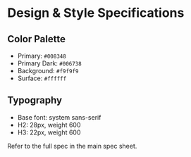 # Design & Style Specifications

## Color Palette
- Primary: `#008348`
- Primary Dark: `#006738`
- Background: `#f9f9f9`
- Surface: `#ffffff`

## Typography
- Base font: system sans-serif
- H2: 28px, weight 600
- H3: 22px, weight 600

Refer to the full spec in the main spec sheet.
